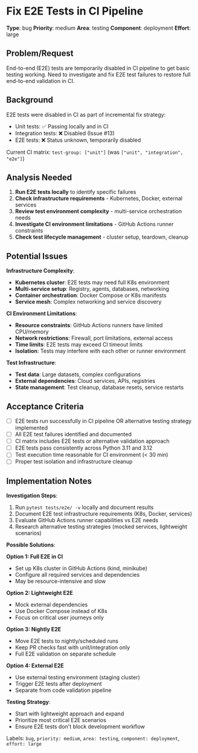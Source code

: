 # Fix E2E Tests in CI Pipeline

**Type**: bug
**Priority**: medium
**Area**: testing
**Component**: deployment
**Effort**: large

## Problem/Request

End-to-end (E2E) tests are temporarily disabled in CI pipeline to get basic testing working. Need to investigate and fix E2E test failures to restore full end-to-end validation in CI.

## Background

E2E tests were disabled in CI as part of incremental fix strategy:

- Unit tests: ✅ Passing locally and in CI
- Integration tests: ❌ Disabled (Issue #13)
- E2E tests: ❌ Status unknown, temporarily disabled

Current CI matrix: `test-group: ["unit"]` (was `["unit", "integration", "e2e"]`)

## Analysis Needed

1. **Run E2E tests locally** to identify specific failures
2. **Check infrastructure requirements** - Kubernetes, Docker, external services
3. **Review test environment complexity** - multi-service orchestration needs
4. **Investigate CI environment limitations** - GitHub Actions runner constraints
5. **Check test lifecycle management** - cluster setup, teardown, cleanup

## Potential Issues

**Infrastructure Complexity**:

- **Kubernetes cluster**: E2E tests may need full K8s environment
- **Multi-service setup**: Registry, agents, databases, networking
- **Container orchestration**: Docker Compose or K8s manifests
- **Service mesh**: Complex networking and service discovery

**CI Environment Limitations**:

- **Resource constraints**: GitHub Actions runners have limited CPU/memory
- **Network restrictions**: Firewall, port limitations, external access
- **Time limits**: E2E tests may exceed CI timeout limits
- **Isolation**: Tests may interfere with each other or runner environment

**Test Infrastructure**:

- **Test data**: Large datasets, complex configurations
- **External dependencies**: Cloud services, APIs, registries
- **State management**: Test cleanup, database resets, service restarts

## Acceptance Criteria

- [ ] E2E tests run successfully in CI pipeline OR alternative testing strategy implemented
- [ ] All E2E test failures identified and documented
- [ ] CI matrix includes E2E tests or alternative validation approach
- [ ] E2E tests pass consistently across Python 3.11 and 3.12
- [ ] Test execution time reasonable for CI environment (< 30 min)
- [ ] Proper test isolation and infrastructure cleanup

## Implementation Notes

**Investigation Steps**:

1. Run `pytest tests/e2e/ -v` locally and document results
2. Document E2E test infrastructure requirements (K8s, Docker, services)
3. Evaluate GitHub Actions runner capabilities vs E2E needs
4. Research alternative testing strategies (mocked services, lightweight scenarios)

**Possible Solutions**:

**Option 1: Full E2E in CI**

- Set up K8s cluster in GitHub Actions (kind, minikube)
- Configure all required services and dependencies
- May be resource-intensive and slow

**Option 2: Lightweight E2E**

- Mock external dependencies
- Use Docker Compose instead of K8s
- Focus on critical user journeys only

**Option 3: Nightly E2E**

- Move E2E tests to nightly/scheduled runs
- Keep PR checks fast with unit/integration only
- Full E2E validation on separate schedule

**Option 4: External E2E**

- Use external testing environment (staging cluster)
- Trigger E2E tests after deployment
- Separate from code validation pipeline

**Testing Strategy**:

- Start with lightweight approach and expand
- Prioritize most critical E2E scenarios
- Ensure E2E tests don't block development workflow

Labels: `bug`, `priority: medium`, `area: testing`, `component: deployment`, `effort: large`
